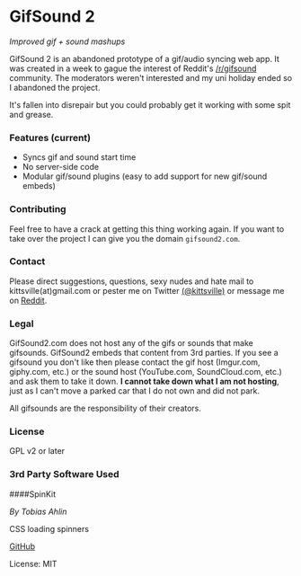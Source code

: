 # GifSound 2  
*Improved gif + sound mashups*

GifSound 2 is an abandoned prototype of a gif/audio syncing web app. It was created in a week to gague the interest of Reddit's [/r/gifsound](http://reddit.com/r/gifsound) community. The moderators weren't interested and my uni holiday ended so I abandoned the project.

It's fallen into disrepair but you could probably get it working with some spit and grease.

### Features (current)

- Syncs gif and sound start time
- No server-side code
- Modular gif/sound plugins (easy to add support for new gif/sound embeds)

### Contributing

Feel free to have a crack at getting this thing working again. If you want to take over the project I can give you the domain `gifsound2.com`.

### Contact

Please direct suggestions, questions, sexy nudes and hate mail to kittsville(at)gmail.com or pester me on Twitter [(@kittsville)](https://twitter.com/kittsville) or message me on [Reddit](http://reddit.com/user/kittsville/).

### Legal

GifSound2.com does not host any of the gifs or sounds that make gifsounds. GifSound2 embeds that content from 3rd parties. If you see a gifsound you don't like then please contact the gif host (Imgur.com, giphy.com, etc.) or the sound host (YouTube.com, SoundCloud.com, etc.) and ask them to take it down. **I cannot take down what I am not hosting**, just as I can't move a parked car that I do not own and did not park.

All gifsounds are the responsibility of their creators.

### License

GPL v2 or later

### 3rd Party Software Used

####SpinKit

*By Tobias Ahlin*

CSS loading spinners

[GitHub](https://github.com/tobiasahlin/SpinKit)

License: MIT

